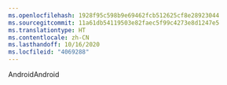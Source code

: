```yaml
---
ms.openlocfilehash: 1928f95c598b9e69462fcb512625cf8e28923044
ms.sourcegitcommit: 11a61db54119503e82faec5f99c4273e8d1247e5
ms.translationtype: HT
ms.contentlocale: zh-CN
ms.lasthandoff: 10/16/2020
ms.locfileid: "4069288"
---
```

<span data-ttu-id="4fe48-101">Android</span><span class="sxs-lookup"><span data-stu-id="4fe48-101">Android</span></span>